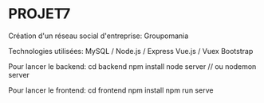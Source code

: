 # PROJET7

Création d'un réseau social d'entreprise: Groupomania

Technologies utilisées: 
MySQL / Node.js / Express
Vue.js / Vuex
Bootstrap

Pour lancer le backend: 
cd backend
npm install
node server // ou nodemon server

Pour lancer le frontend:
cd frontend
npm install
npm run serve

